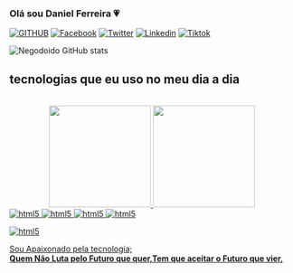 ### Olá sou Daniel Ferreira 💗

[![GITHUB](https://img.shields.io/badge/GitHub-100000?style=for-the-badge&logo=github&logoColor=white)]()
[![Facebook](https://img.shields.io/badge/Facebook-1877F2?style=for-the-badge&logo=facebook&logoColor=white)]()
[![Twitter](https://img.shields.io/badge/Twitter-1DA1F2?style=for-the-badge&logo=twitter&logoColor=white)]()
[![Linkedin](https://img.shields.io/badge/LinkedIn-0077B5?style=for-the-badge&logo=linkedin&logoColor=white)]()
[![Tiktok](https://img.shields.io/badge/TikTok-000000?style=for-the-badge&logo=tiktok&logoColor=white)]()


![Negodoido GitHub stats](https://github-readme-stats.vercel.app/api?username=Negodoido&show_icons=true&theme=radical=dracula)

## tecnologias que eu uso no meu dia a dia
<div style="display: inline_block"><br>
  
  <div align="center">
  <a href="https://github.com/rafaballerini">
  <img height="180em" src="https://github-readme-stats.vercel.app/api?username=rafaballerini&show_icons=true&theme=dracula&include_all_commits=true&count_private=true"/>
  <img height="180em" src="https://github-readme-stats.vercel.app/api/top-langs/?username=rafaballerini&layout=compact&langs_count=7&theme=dracula"/>
</div>
    
  <img aling="center" alt="html5" src="https://img.shields.io/badge/HTML5-E34F26?style=for-the-badge&logo=html5&logoColor=white"/>

  <img aling="center" alt="html5" src="https://img.shields.io/badge/CSS3-1572B6?style=for-the-badge&logo=css3&logoColor=white"/>

  <img aling="center" alt="html5" src="https://img.shields.io/badge/JavaScript-323330?style=for-the-badge&logo=javascript&logoColor=F7DF1E"/>

  <img aling="center" alt="html5" src="https://img.shields.io/badge/Python-3776AB?style=for-the-badge&logo=python&logoColor=white"/>

  <img aling="center" alt="html5" src="https://img.shields.io/badge/Java-ED8B00?style=for-the-badge&logo=java&logoColor=white"/><br>

  Sou Apaixonado pela tecnologia;<br><strong>Quem Não Luta pelo Futuro que quer,Tem que aceitar o Futuro que vier,<strong>
